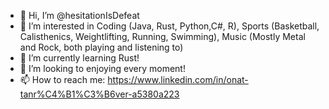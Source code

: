 - 👋 Hi, I’m @hesitationIsDefeat
- 👀 I’m interested in Coding (Java, Rust, Python,C#, R), Sports (Basketball, Calisthenics, Weightlifting, Running, Swimming), Music (Mostly Metal and Rock, both playing and listening to)
- 🌱 I’m currently learning Rust!
- 💞️ I’m looking to enjoying every moment!
- 📫 How to reach me: https://www.linkedin.com/in/onat-tanr%C4%B1%C3%B6ver-a5380a223

<!---
hesitationIsDefeat/hesitationIsDefeat is a ✨ special ✨ repository because its `README.md` (this file) appears on your GitHub profile.
You can click the Preview link to take a look at your changes.
--->
